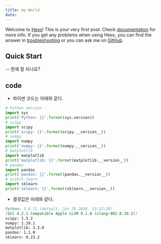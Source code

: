 ```yaml
---
title: my World
date: 
---
```

Welcome to [Hexo](https://hexo.io/)! This is your very first post. Check [documentation](https://hexo.io/docs/) for more info. If you get any problems when using Hexo, you can find the answer in [troubleshooting](https://hexo.io/docs/troubleshooting.html) or you can ask me on [GitHub](https://github.com/hexojs/hexo/issues).

## Quick Start
-- 현재 잘 되나요?

## code
- 파이썬 코드는 아래와 같다.
```python
# Python version
import sys
print('Python: {}'.format(sys.version))
# scipy
import scipy
print('scipy: {}'.format(scipy.__version__))
# numpy
import numpy
print('numpy: {}'.format(numpy.__version__))
# matplotlib
import matplotlib
print('matplotlib: {}'.format(matplotlib.__version__))
# pandas
import pandas
print('pandas: {}'.format(pandas.__version__))
# scikit-learn
import sklearn
print('sklearn: {}'.format(sklearn.__version__))
```
- 결괏값은 아래와 같다. 
```markdown
Python: 3.6.11 (default, Jun 29 2020, 13:22:26) 
[GCC 4.2.1 Compatible Apple LLVM 9.1.0 (clang-902.0.39.2)]
scipy: 1.5.2
numpy: 1.19.1
matplotlib: 3.3.0
pandas: 1.1.0
sklearn: 0.23.2
```